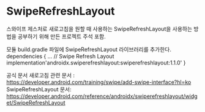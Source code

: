 # SwipeRefreshLayout
스와이프 제스처로 새로고침을 원할 때 사용하는 SwipeRefreshLayout을 사용하는 방법을 공부하기 위해 만든 프로젝트 주석 포함. 

모듈 build.gradle 파일에 SwipeRefreshLayout 라이브러리를 추가한다.
dependencies {
    ...
    // Swipe Refresh Layout
    implementation'androidx.swiperefreshlayout:swiperefreshlayout:1.1.0'
}

공식 문서
새로고침 관련 문서 : https://developer.android.com/training/swipe/add-swipe-interface?hl=ko
SwipeRefreshLayout 문서: https://developer.android.com/reference/androidx/swiperefreshlayout/widget/SwipeRefreshLayout
